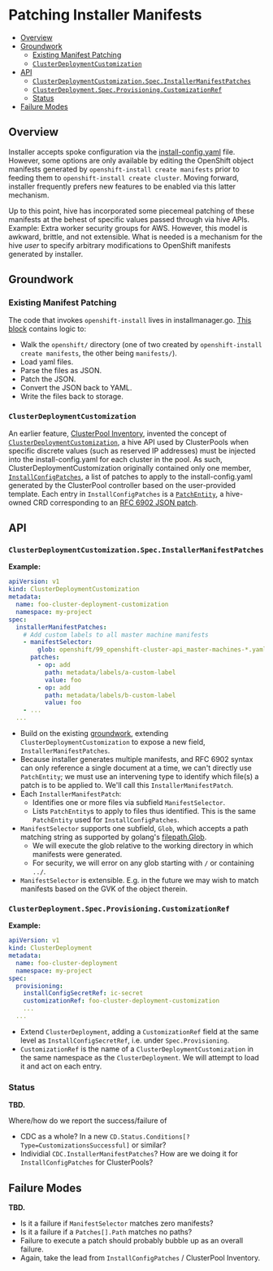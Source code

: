 # Patching Installer Manifests

- [Overview](#overview)
- [Groundwork](#groundwork)
  - [Existing Manifest Patching](#existing-manifest-patching)
  - [`ClusterDeploymentCustomization`](#clusterdeploymentcustomization)
- [API](#api)
  - [`ClusterDeploymentCustomization.Spec.InstallerManifestPatches`](#clusterdeploymentcustomizationspecinstallermanifestpatches)
  - [`ClusterDeployment.Spec.Provisioning.CustomizationRef`](#clusterdeploymentspecprovisioningcustomizationref)
  - [Status](#status)
- [Failure Modes](#failure-modes)

## Overview
Installer accepts spoke configuration via the
[install-config.yaml](https://github.com/openshift/hive/blob/c392ca38fb489267cd7bfbdb3c5a76cc36163686/vendor/github.com/openshift/installer/pkg/types/installconfig.go#L93)
file.
However, some options are only available by editing the OpenShift object manifests generated by
`openshift-install create manifests` prior to feeding them to `openshift-install create cluster`.
Moving forward, installer frequently prefers new features to be enabled via this latter mechanism.

Up to this point, hive has incorporated some piecemeal patching of these manifests at the behest of
specific values passed through via hive APIs.
Example: Extra worker security groups for AWS.
However, this model is awkward, brittle, and not extensible.
What is needed is a mechanism for the hive *user* to specify arbitrary modifications to OpenShift
manifests generated by installer.

## Groundwork

### Existing Manifest Patching
The code that invokes `openshift-install` lives in installmanager.go.
[This block](https://github.com/openshift/hive/blob/9615c77cd786dd82079a9dacd60b64c882f56327/pkg/installmanager/installmanager.go#L882-L921)
contains logic to:
- Walk the `openshift/` directory (one of two created by `openshift-install create manifests`, the
  other being `manifests/`).
- Load yaml files.
- Parse the files as JSON.
- Patch the JSON.
- Convert the JSON back to YAML.
- Write the files back to storage.

### `ClusterDeploymentCustomization`
An earlier feature, [ClusterPool Inventory](clusterpool-inventory.md), invented the concept of
[`ClusterDeploymentCustomization`](https://github.com/openshift/hive/blob/8c79fedae7011e434e8a7ff0fef40994ef92deb2/vendor/github.com/openshift/hive/apis/hive/v1/clusterdeploymentcustomization_types.go),
a hive API used by ClusterPools when specific discrete values (such as reserved IP addresses) must
be injected into the install-config.yaml for each cluster in the pool.
As such, ClusterDeploymentCustomization originally contained only one member,
[`InstallConfigPatches`](https://github.com/openshift/hive/blob/8c79fedae7011e434e8a7ff0fef40994ef92deb2/vendor/github.com/openshift/hive/apis/hive/v1/clusterdeploymentcustomization_types.go#L43),
a list of patches to apply to the install-config.yaml generated by the ClusterPool controller based
on the user-provided template.
Each entry in `InstallConfigPatches` is a
[`PatchEntity`](https://github.com/openshift/hive/blob/8c79fedae7011e434e8a7ff0fef40994ef92deb2/vendor/github.com/openshift/hive/apis/hive/v1/clusterdeploymentcustomization_types.go#L47),
a hive-owned CRD corresponding to an
[RFC 6902 JSON patch](https://datatracker.ietf.org/doc/html/rfc6902).

## API

### `ClusterDeploymentCustomization.Spec.InstallerManifestPatches`

**Example:**
```yaml
apiVersion: v1
kind: ClusterDeploymentCustomization
metadata:
  name: foo-cluster-deployment-customization
  namespace: my-project
spec:
  installerManifestPatches:
    # Add custom labels to all master machine manifests
    - manifestSelector:
        glob: openshift/99_openshift-cluster-api_master-machines-*.yaml
      patches:
        - op: add
          path: metadata/labels/a-custom-label
          value: foo
        - op: add
          path: metadata/labels/b-custom-label
          value: foo
    - ...
  ...
```

- Build on the existing [groundwork](#groundwork), extending `ClusterDeploymentCustomization` to
  expose a new field, `InstallerManifestPatches`.
- Because installer generates multiple manifests, and RFC 6902 syntax can only reference a single
  document at a time, we can't directly use `PatchEntity`; we must use an intervening type to
  identify which file(s) a patch is to be applied to.
  We'll call this `InstallerManifestPatch`.
- Each `InstallerManifestPatch`:
  - Identifies one or more files via subfield `ManifestSelector`.
  - Lists `PatchEntity`s to apply to files thus identified.
    This is the same `PatchEntity` used for `InstallConfigPatches`.
- `ManifestSelector` supports one subfield, `Glob`, which accepts a path matching string as
  supported by golang's [filepath.Glob](https://pkg.go.dev/path/filepath#Glob).
  - We will execute the glob relative to the working directory in which manifests were generated.
  - For security, we will error on any glob starting with `/` or containing `../`.
- `ManifestSelector` is extensible.
  E.g. in the future we may wish to match manifests based on the GVK of the object therein.

### `ClusterDeployment.Spec.Provisioning.CustomizationRef`

**Example:**
```yaml
apiVersion: v1
kind: ClusterDeployment
metadata:
  name: foo-cluster-deployment
  namespace: my-project
spec:
  provisioning:
    installConfigSecretRef: ic-secret
    customizationRef: foo-cluster-deployment-customization
    ...
  ...
```

- Extend `ClusterDeployment`, adding a `CustomizationRef` field at the same level as
  `InstallConfigSecretRef`, i.e. under `Spec.Provisioning`.
- `CustomizationRef` is the name of a `ClusterDeploymentCustomization` in the same namespace as the
  `ClusterDeployment`.
  We will attempt to load it and act on each entry.

### Status
**TBD.**

Where/how do we report the success/failure of
- CDC as a whole? In a new `CD.Status.Conditions[?Type=CustomizationsSuccessful]` or similar?
- Individial `CDC.InstallerManifestPatches`?
  How are we doing it for `InstallConfigPatches` for ClusterPools?

## Failure Modes
**TBD.**

- Is it a failure if `ManifestSelector` matches zero manifests?
- Is it a failure if a `Patches[].Path` matches no paths?
- Failure to execute a patch should probably bubble up as an overall failure.
- Again, take the lead from `InstallConfigPatches` / ClusterPool Inventory.